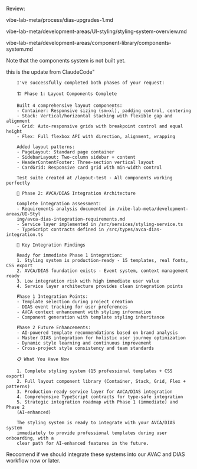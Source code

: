 Review:

vibe-lab-meta/process/dias-upgrades-1.md

vibe-lab-meta/development-areas/UI-styling/styling-system-overview.md

vibe-lab-meta/development-areas/component-library/components-system.md

Note that the components system is not built yet. 

this is the update from ClaudeCode"

        I've successfully completed both phases of your request:

        🏗️ Phase 1: Layout Components Complete

        Built 4 comprehensive layout components:
        - Container: Responsive sizing (sm→xl), padding control, centering
        - Stack: Vertical/horizontal stacking with flexible gap and alignment
        - Grid: Auto-responsive grids with breakpoint control and equal height
        - Flex: Full flexbox API with direction, alignment, wrapping

        Added layout patterns:
        - PageLayout: Standard page container
        - SidebarLayout: Two-column sidebar + content
        - HeaderContentFooter: Three-section vertical layout
        - CardGrid: Responsive card grid with min-width control

        Test suite created at /layout-test - All components working perfectly

        🔌 Phase 2: AVCA/DIAS Integration Architecture

        Complete integration assessment:
        - Requirements analysis documented in /vibe-lab-meta/development-areas/UI-Styl
        ing/avca-dias-integration-requirements.md
        - Service layer implemented in /src/services/styling-service.ts
        - TypeScript contracts defined in /src/types/avca-dias-integration.ts

        🎯 Key Integration Findings

        Ready for immediate Phase 1 integration:
        1. Styling system is production-ready - 15 templates, real fonts, CSS export
        2. AVCA/DIAS foundation exists - Event system, context management ready
        3. Low integration risk with high immediate user value
        4. Service layer architecture provides clean integration points

        Phase 1 Integration Points:
        - Template selection during project creation
        - DIAS event tracking for user preferences
        - AVCA context enhancement with styling information
        - Component generation with template styling inheritance

        Phase 2 Future Enhancements:
        - AI-powered template recommendations based on brand analysis
        - Master DIAS integration for holistic user journey optimization
        - Dynamic style learning and continuous improvement
        - Cross-project style consistency and team standards

        📋 What You Have Now

        1. Complete styling system (15 professional templates + CSS export)
        2. Full layout component library (Container, Stack, Grid, Flex + patterns)
        3. Production-ready service layer for AVCA/DIAS integration
        4. Comprehensive TypeScript contracts for type-safe integration
        5. Strategic integration roadmap with Phase 1 (immediate) and Phase 2
        (AI-enhanced)

        The styling system is ready to integrate with your AVCA/DIAS system
        immediately to provide professional templates during user onboarding, with a
        clear path for AI-enhanced features in the future.

Reccomend if we should integrate these systems into our AVAC and DIAS workflow now or later. 

